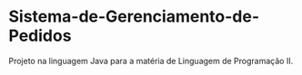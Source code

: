 # Sistema-de-Gerenciamento-de-Pedidos
Projeto na linguagem Java para a matéria de Linguagem de Programação II.
